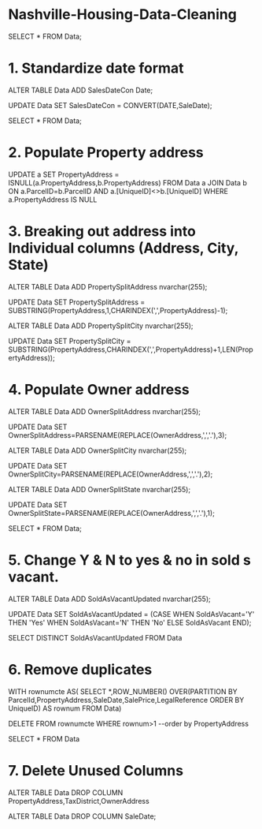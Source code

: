 # Nashville-Housing-Data-Cleaning

SELECT * FROM Data;


# 1. Standardize date format

ALTER TABLE Data
ADD SalesDateCon Date;

UPDATE Data
SET SalesDateCon = CONVERT(DATE,SaleDate);

SELECT * FROM Data;


# 2. Populate Property address 

UPDATE a
SET PropertyAddress  = ISNULL(a.PropertyAddress,b.PropertyAddress)
FROM Data a
JOIN Data b ON a.ParcelID=b.ParcelID AND 
a.[UniqueID]<>b.[UniqueID]
WHERE a.PropertyAddress IS NULL


# 3. Breaking out address into Individual columns (Address, City, State)

ALTER TABLE Data
ADD PropertySplitAddress nvarchar(255);

UPDATE Data 
SET PropertySplitAddress = SUBSTRING(PropertyAddress,1,CHARINDEX(',',PropertyAddress)-1);

ALTER TABLE Data
ADD PropertySplitCity nvarchar(255);

UPDATE Data 
SET PropertySplitCity = SUBSTRING(PropertyAddress,CHARINDEX(',',PropertyAddress)+1,LEN(PropertyAddress));


# 4. Populate Owner address

ALTER TABLE Data
ADD OwnerSplitAddress nvarchar(255);

UPDATE Data
SET OwnerSplitAddress=PARSENAME(REPLACE(OwnerAddress,',','.'),3);

ALTER TABLE Data
ADD OwnerSplitCity nvarchar(255);

UPDATE Data
SET OwnerSplitCity=PARSENAME(REPLACE(OwnerAddress,',','.'),2);

ALTER TABLE Data
ADD OwnerSplitState nvarchar(255);

UPDATE Data
SET OwnerSplitState=PARSENAME(REPLACE(OwnerAddress,',','.'),1);

SELECT * FROM Data;


# 5. Change Y & N to yes & no in sold s vacant.

ALTER TABLE Data
ADD SoldAsVacantUpdated nvarchar(255);

UPDATE Data
SET SoldAsVacantUpdated = (CASE WHEN SoldAsVacant='Y' THEN 'Yes'
	 WHEN SoldAsVacant='N' THEN 'No'
	 ELSE SoldAsVacant 
	 END);

SELECT DISTINCT SoldAsVacantUpdated FROM Data


# 6. Remove duplicates

WITH rownumcte AS(
SELECT *,ROW_NUMBER() OVER(PARTITION BY ParcelId,PropertyAddress,SaleDate,SalePrice,LegalReference 
					ORDER BY UniqueID) AS rownum
FROM Data)

DELETE FROM rownumcte
WHERE rownum>1
--order by PropertyAddress

SELECT * FROM Data


# 7. Delete Unused Columns

ALTER TABLE Data
DROP COLUMN PropertyAddress,TaxDistrict,OwnerAddress

ALTER TABLE Data
DROP COLUMN SaleDate;

